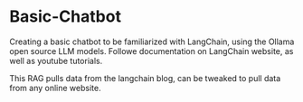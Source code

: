 # Basic-Chatbot
Creating a basic chatbot to be familiarized with LangChain, using the Ollama open source LLM models. Followe documentation on LangChain website, as well as youtube tutorials.

This RAG pulls data from the langchain blog, can be tweaked to pull data from any online website.
